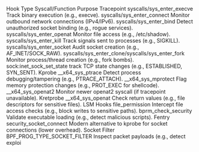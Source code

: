 
Hook Type	Syscall/Function					Purpose
Tracepoint	syscalls/sys_enter_execve				Track binary execution (e.g., execve).
		syscalls/sys_enter_connect				Monitor outbound network connections (IPv4/IPv6).
		syscalls/sys_enter_bind					Detect unauthorized socket binding (e.g., rogue services).
		syscalls/sys_enter_openat				Monitor file access (e.g., /etc/shadow).
		syscalls/sys_enter_kill					Track signals sent to processes (e.g., SIGKILL).
		syscalls/sys_enter_socket				Audit socket creation (e.g., AF_INET/SOCK_RAW).
		syscalls/sys_enter_clone/syscalls/sys_enter_fork	Monitor process/thread creation (e.g., fork bombs).
		sock:inet_sock_set_state				track TCP state changes (e.g., ESTABLISHED, SYN_SENT).
Kprobe		__x64_sys_ptrace					Detect process debugging/tampering (e.g., PTRACE_ATTACH).
		__x64_sys_mprotect					Flag memory protection changes (e.g., PROT_EXEC for shellcode).
		__x64_sys_openat2					Monitor newer openat2 syscall (if tracepoint unavailable).
Kretprobe	__x64_sys_openat					Check return values (e.g., file descriptors for sensitive files).
LSM Hooks	file_permission						Intercept file access checks (e.g., block writes to sensitive paths).
		bprm_check_security					Validate executable loading (e.g., detect malicious scripts).
Fentry		security_socket_connect					Modern alternative to kprobe for socket connections (lower overhead).
Socket Filter	BPF_PROG_TYPE_SOCKET_FILTER				Inspect packet payloads (e.g., detect exploi

